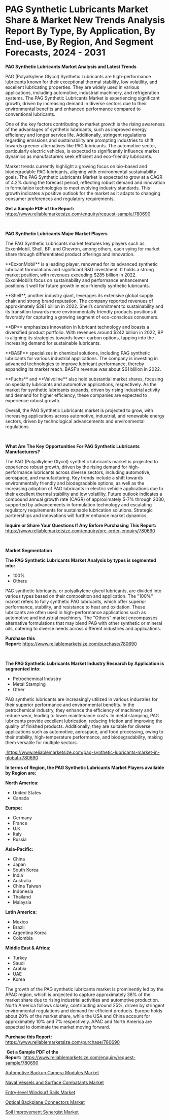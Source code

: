 <p><h1>PAG Synthetic Lubricants Market Share & Market New Trends Analysis Report By Type, By Application, By End-use, By Region, And Segment Forecasts, 2024 - 2031</h1></p><p><strong>PAG Synthetic Lubricants Market Analysis and Latest Trends</strong></p>
<p><p>PAG (Polyalkylene Glycol) Synthetic Lubricants are high-performance lubricants known for their exceptional thermal stability, low volatility, and excellent lubricating properties. They are widely used in various applications, including automotive, industrial machinery, and refrigeration systems. The PAG Synthetic Lubricants Market is experiencing significant growth, driven by increasing demand in diverse sectors due to their environmental benefits and enhanced performance compared to conventional lubricants.</p><p>One of the key factors contributing to market growth is the rising awareness of the advantages of synthetic lubricants, such as improved energy efficiency and longer service life. Additionally, stringent regulations regarding emissions and sustainability are prompting industries to shift towards greener alternatives like PAG lubricants. The automotive sector, particularly electric vehicles, is expected to significantly influence market dynamics as manufacturers seek efficient and eco-friendly lubricants.</p><p>Market trends currently highlight a growing focus on bio-based and biodegradable PAG lubricants, aligning with environmental sustainability goals. The PAG Synthetic Lubricants Market is expected to grow at a CAGR of 4.2% during the forecast period, reflecting robust demand and innovation in formulation technologies to meet evolving industry standards. This growth indicates a positive outlook for the market as it adapts to changing consumer preferences and regulatory requirements.</p></p>
<p><strong>Get a Sample PDF of the Report:&nbsp;</strong> <a href="https://www.reliablemarketsize.com/enquiry/request-sample/780690?utm_campaign=1259&utm_medium=2&utm_source=Github&utm_content=ia&utm_term=15102024&utm_id=pag-synthetic-lubricants">https://www.reliablemarketsize.com/enquiry/request-sample/780690</a></p>
<p>&nbsp;</p>
<p><strong>PAG Synthetic Lubricants Major Market Players</strong></p>
<p><p>The PAG Synthetic Lubricants market features key players such as ExxonMobil, Shell, BP, and Chevron, among others, each vying for market share through differentiated product offerings and innovation.</p><p>**ExxonMobil** is a leading player, renowned for its advanced synthetic lubricant formulations and significant R&D investment. It holds a strong market position, with revenues exceeding $285 billion in 2022. ExxonMobil’s focus on sustainability and performance enhancement positions it well for future growth in eco-friendly synthetic lubricants.</p><p>**Shell**, another industry giant, leverages its extensive global supply chain and strong brand reputation. The company reported revenues of approximately $381 billion in 2022. Shell’s commitment to sustainability and its transition towards more environmentally friendly products positions it favorably for capturing a growing segment of eco-conscious consumers.</p><p>**BP** emphasizes innovation in lubricant technology and boasts a diversified product portfolio. With revenues around $242 billion in 2022, BP is aligning its strategies towards lower-carbon options, tapping into the increasing demand for sustainable lubricants.</p><p>**BASF** specializes in chemical solutions, including PAG synthetic lubricants for various industrial applications. The company is investing in advanced technologies to improve lubricant performance, thereby expanding its market reach. BASF’s revenue was about $61 billion in 2022.</p><p>**Fuchs** and **Valvoline** also hold substantial market shares, focusing on specialty lubricants and automotive applications, respectively. As the market for synthetic lubricants expands, driven by rising industrial activity and demand for higher efficiency, these companies are expected to experience robust growth. </p><p>Overall, the PAG Synthetic Lubricants market is projected to grow, with increasing applications across automotive, industrial, and renewable energy sectors, driven by technological advancements and environmental regulations.</p></p>
<p>&nbsp;</p>
<p><strong>What Are The Key Opportunities For PAG Synthetic Lubricants Manufacturers?</strong></p>
<p><p>The PAG (Polyalkylene Glycol) synthetic lubricants market is projected to experience robust growth, driven by the rising demand for high-performance lubricants across diverse sectors, including automotive, aerospace, and manufacturing. Key trends include a shift towards environmentally friendly and biodegradable options, as well as the increasing adoption of PAG lubricants in electric vehicle applications due to their excellent thermal stability and low volatility. Future outlook indicates a compound annual growth rate (CAGR) of approximately 5-7% through 2030, supported by advancements in formulation technology and escalating regulatory requirements for sustainable lubrication solutions. Strategic partnerships and innovations will further enhance market dynamics.</p></p>
<p><strong>Inquire or Share Your Questions If Any Before Purchasing This Report:</strong> <a href="https://www.reliablemarketsize.com/enquiry/pre-order-enquiry/780690?utm_campaign=1259&utm_medium=2&utm_source=Github&utm_content=ia&utm_term=15102024&utm_id=pag-synthetic-lubricants">https://www.reliablemarketsize.com/enquiry/pre-order-enquiry/780690</a></p>
<p>&nbsp;</p>
<p><strong>Market Segmentation</strong></p>
<p><strong>The PAG Synthetic Lubricants Market Analysis by types is segmented into:</strong></p>
<p><ul><li>100%</li><li>Others</li></ul></p>
<p><p>PAG synthetic lubricants, or polyalkylene glycol lubricants, are divided into various types based on their composition and application. The "100%" market refers to fully synthetic PAG lubricants, which offer superior performance, stability, and resistance to heat and oxidation. These lubricants are often used in high-performance applications such as automotive and industrial machinery. The "Others" market encompasses alternative formulations that may blend PAG with other synthetic or mineral oils, catering to diverse needs across different industries and applications.</p></p>
<p><strong>Purchase this Report:&nbsp;</strong><a href="https://www.reliablemarketsize.com/purchase/780690?utm_campaign=1259&utm_medium=2&utm_source=Github&utm_content=ia&utm_term=15102024&utm_id=pag-synthetic-lubricants">https://www.reliablemarketsize.com/purchase/780690</a></p>
<p>&nbsp;</p>
<p><strong>The PAG Synthetic Lubricants Market Industry Research by Application is segmented into:</strong></p>
<p><ul><li>Petrochemical Industry</li><li>Metal Stamping</li><li>Other</li></ul></p>
<p><p>PAG synthetic lubricants are increasingly utilized in various industries for their superior performance and environmental benefits. In the petrochemical industry, they enhance the efficiency of machinery and reduce wear, leading to lower maintenance costs. In metal stamping, PAG lubricants provide excellent lubrication, reducing friction and improving the quality of finished products. Additionally, they are suitable for diverse applications such as automotive, aerospace, and food processing, owing to their stability, high-temperature performance, and biodegradability, making them versatile for multiple sectors.</p></p>
<p><a href="https://www.reliablemarketsize.com/pag-synthetic-lubricants-market-in-global-r780690?utm_campaign=1259&utm_medium=2&utm_source=Github&utm_content=ia&utm_term=15102024&utm_id=pag-synthetic-lubricants">&nbsp;https://www.reliablemarketsize.com/pag-synthetic-lubricants-market-in-global-r780690</a></p>
<p><strong>In terms of Region, the PAG Synthetic Lubricants Market Players available by Region are:</strong></p>
<p>
    <p> <strong> North America: </strong>
        <ul>
            <li>United States</li>
            <li>Canada</li>
        </ul>
        </p> 
    <p> <strong> Europe: </strong>
        <ul>
            <li>Germany</li>
            <li>France</li>
            <li>U.K.</li>
            <li>Italy</li>
            <li>Russia</li>
        </ul>
        </p> 
    <p> <strong> Asia-Pacific: </strong>
        <ul>
            <li>China</li>
            <li>Japan</li>
            <li>South Korea</li>
            <li>India</li>
            <li>Australia</li>
            <li>China Taiwan</li>
            <li>Indonesia</li>
            <li>Thailand</li>
            <li>Malaysia</li>
        </ul>
        </p> 
    <p> <strong> Latin America: </strong>
        <ul>
            <li>Mexico</li>
            <li>Brazil</li>
            <li>Argentina Korea</li>
            <li>Colombia</li>
        </ul>
        </p> 
    <p> <strong> Middle East & Africa: </strong>
        <ul>
            <li>Turkey</li>
            <li>Saudi</li>
            <li>Arabia</li>
            <li>UAE</li>
            <li>Korea</li>
        </ul>
    </p>
    </p>
<p><p>The growth of the PAG synthetic lubricants market is prominently led by the APAC region, which is projected to capture approximately 38% of the market share due to rising industrial activities and automotive production. North America follows closely, contributing around 25%, driven by stringent environmental regulations and demand for efficient products. Europe holds about 20% of the market share, while the USA and China account for approximately 10% and 7% respectively. APAC and North America are expected to dominate the market moving forward.</p></p>
<p><strong>Purchase this Report: </strong><a href="https://www.reliablemarketsize.com/purchase/780690?utm_campaign=1259&utm_medium=2&utm_source=Github&utm_content=ia&utm_term=15102024&utm_id=pag-synthetic-lubricants">https://www.reliablemarketsize.com/purchase/780690</a></p>
<p>&nbsp;<strong>Get a Sample PDF of the Report:&nbsp;&nbsp;</strong><a href="https://www.reliablemarketsize.com/enquiry/request-sample/780690?utm_campaign=1259&utm_medium=2&utm_source=Github&utm_content=ia&utm_term=15102024&utm_id=pag-synthetic-lubricants">https://www.reliablemarketsize.com/enquiry/request-sample/780690</a></p>
<p><strong></strong></p>
<p><p><a href="https://www.linkedin.com/pulse/navigating-automotive-backup-camera-modules-market-expert-analysis-uy1oc?utm_campaign=1259&utm_medium=2&utm_source=Github&utm_content=ia&utm_term=15102024&utm_id=pag-synthetic-lubricants">Automotive Backup Camera Modules Market</a></p><p><a href="https://issuu.com/reportprime-2/docs/naval-vessels-and-surface-combatant_cc518ea8efbfaf?utm_campaign=1259&utm_medium=2&utm_source=Github&utm_content=ia&utm_term=15102024&utm_id=pag-synthetic-lubricants">Naval Vessels and Surface Combatants Market</a></p><p><a href="https://github.com/carmelrundv1/Market-Research-Report-List-1/blob/main/entry-level-windsurf-sails-market.md?utm_campaign=1259&utm_medium=2&utm_source=Github&utm_content=ia&utm_term=15102024&utm_id=pag-synthetic-lubricants">Entry-level Windsurf Sails Market</a></p><p><a href="https://issuu.com/reportprime-2/docs/optical-backplane-connectors-market_b38778161cca67?utm_campaign=1259&utm_medium=2&utm_source=Github&utm_content=ia&utm_term=15102024&utm_id=pag-synthetic-lubricants">Optical Backplane Connectors Market</a></p><p><a href="https://www.linkedin.com/pulse/global-soil-improvement-synergist-industry-analysis-report-nahhe?utm_campaign=1259&utm_medium=2&utm_source=Github&utm_content=ia&utm_term=15102024&utm_id=pag-synthetic-lubricants">Soil Improvement Synergist Market</a></p></p>
